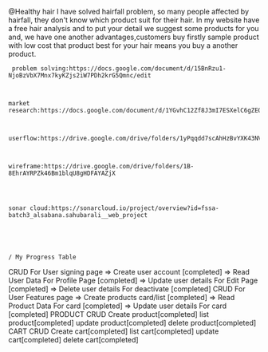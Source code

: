 @Healthy hair
I have solved hairfall problem, so many people affected by hairfall, they don't know which product suit for their hair. In my website have a free hair analysis and to put your detail we suggest some products for you and, we have one another advantages,customers buy firstly sample product with low cost that product best for your hair means you buy a another product.

     problem solving:https://docs.google.com/document/d/15BnRzu1-NjoBzVbX7Mnx7kyKZjs2iW7PDh2krG5Qmnc/edit



    market research:https://docs.google.com/document/d/1YGvhC12Zf8J3mI7ESXelC6gZEO7G8_jr/edit



    userflow:https://drive.google.com/drive/folders/1yPqqdd7scAhHzBvYXK43NVw8ShPYcWTC



    wireframe:https://drive.google.com/drive/folders/1B-8EhrAYRPZk46Bm1blqU8gHDFAYAZjX




    sonar cloud:https://sonarcloud.io/project/overview?id=fssa-batch3_alsabana.sahubarali__web_project





    / My Progress Table

CRUD For User signing page
=> Create user account [completed]
=> Read User Data For Profile Page [completed]
=> Update user details For Edit Page [completed]
=> Delete user details For deactivate [completed]
CRUD For User Features page
=> Create products card/list [completed]
=> Read Product Data For card [completed]
=> Update user details For card [completed]
PRODUCT CRUD
Create product[completed]
list product[completed]
update product[completed]
delete product[completed]
CART CRUD
Create cart[completed]
list cart[completed]
update cart[completed]
delete cart[completed]
